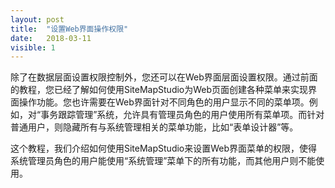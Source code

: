 ```yaml
---
layout: post
title:  "设置Web界面操作权限"
date:   2018-03-11
visible: 1
---
```


除了在数据层面设置权限控制外，您还可以在Web界面层面设置权限。通过前面的教程，您已经了解如何使用SiteMapStudio为Web页面创建各种菜单来实现界面操作功能。您也许需要在Web界面针对不同角色的用户显示不同的菜单项。例如，对“事务跟踪管理”系统，允许具有管理员角色的用户使用所有菜单项。而针对普通用户，则隐藏所有与系统管理相关的菜单功能，比如“表单设计器”等。

这个教程，我们介绍如何使用SiteMapStudio来设置Web界面菜单的权限，使得系统管理员角色的用户能使用“系统管理”菜单下的所有功能，而其他用户则不能使用。
